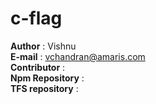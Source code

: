 # c-flag

**Author** : Vishnu  
**E-mail** : vchandran@amaris.com  
**Contributor** :  
**Npm Repository** :  
**TFS repository** : 

